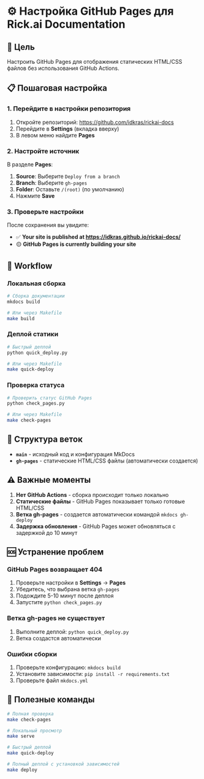 # ⚙️ Настройка GitHub Pages для Rick.ai Documentation

## 🎯 Цель

Настроить GitHub Pages для отображения статических HTML/CSS файлов без использования GitHub Actions.

## 📋 Пошаговая настройка

### 1. Перейдите в настройки репозитория

1. Откройте репозиторий: https://github.com/idkras/rickai-docs
2. Перейдите в **Settings** (вкладка вверху)
3. В левом меню найдите **Pages**

### 2. Настройте источник

В разделе **Pages**:

1. **Source**: Выберите `Deploy from a branch`
2. **Branch**: Выберите `gh-pages`
3. **Folder**: Оставьте `/(root)` (по умолчанию)
4. Нажмите **Save**

### 3. Проверьте настройки

После сохранения вы увидите:
- ✅ **Your site is published at https://idkras.github.io/rickai-docs/**
- 🟡 **GitHub Pages is currently building your site**

## 🔄 Workflow

### Локальная сборка
```bash
# Сборка документации
mkdocs build

# Или через Makefile
make build
```

### Деплой статики
```bash
# Быстрый деплой
python quick_deploy.py

# Или через Makefile
make quick-deploy
```

### Проверка статуса
```bash
# Проверить статус GitHub Pages
python check_pages.py

# Или через Makefile
make check-pages
```

## 📁 Структура веток

- **`main`** - исходный код и конфигурация MkDocs
- **`gh-pages`** - статические HTML/CSS файлы (автоматически создается)

## ⚠️ Важные моменты

1. **Нет GitHub Actions** - сборка происходит только локально
2. **Статические файлы** - GitHub Pages показывает только готовые HTML/CSS
3. **Ветка gh-pages** - создается автоматически командой `mkdocs gh-deploy`
4. **Задержка обновления** - GitHub Pages может обновляться с задержкой до 10 минут

## 🆘 Устранение проблем

### GitHub Pages возвращает 404

1. Проверьте настройки в **Settings** → **Pages**
2. Убедитесь, что выбрана ветка `gh-pages`
3. Подождите 5-10 минут после деплоя
4. Запустите `python check_pages.py`

### Ветка gh-pages не существует

1. Выполните деплой: `python quick_deploy.py`
2. Ветка создастся автоматически

### Ошибки сборки

1. Проверьте конфигурацию: `mkdocs build`
2. Установите зависимости: `pip install -r requirements.txt`
3. Проверьте файл `mkdocs.yml`

## 📖 Полезные команды

```bash
# Полная проверка
make check-pages

# Локальный просмотр
make serve

# Быстрый деплой
make quick-deploy

# Полный деплой с установкой зависимостей
make deploy
```
